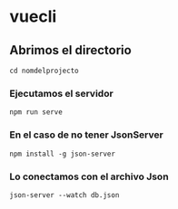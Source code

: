# vuecli

## Abrimos el directorio
```
cd nomdelprojecto

```

### Ejecutamos el servidor
```
npm run serve
```

### En el caso de no tener JsonServer 
```
npm install -g json-server
```

### Lo conectamos con el archivo Json
```
json-server --watch db.json
```

